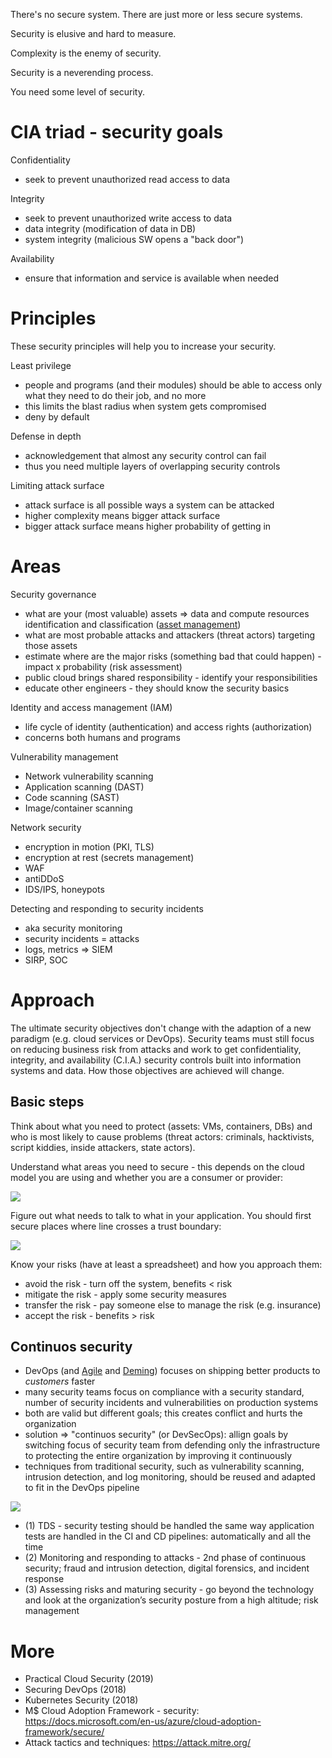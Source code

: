 There's no secure system. There are just more or less secure systems.

Security is elusive and hard to measure.

Complexity is the enemy of security.

Security is a neverending process.

You need some level of security.

# CIA triad - security goals

Confidentiality

* seek to prevent unauthorized read access to data

Integrity

* seek to prevent unauthorized write access to data
* data integrity (modification of data in DB)
* system integrity (malicious SW opens a "back door")
 
Availability

* ensure that information and service is available when needed

# Principles

These security principles will help you to increase your security.

Least privilege

* people and programs (and their modules) should be able to access only what they need to do their job, and no more
* this limits the blast radius when system gets compromised 
* deny by default

Defense in depth

* acknowledgement that almost any security control can fail
* thus you need multiple layers of overlapping security controls

Limiting attack surface

* attack surface is all possible ways a system can be attacked
* higher complexity means bigger attack surface
* bigger attack surface means higher probability of getting in

# Areas

Security governance

* what are your (most valuable) assets => data and compute resources identification and classification ([asset management](https://danielmiessler.com/blog/continuous-asset-management-security/))
* what are most probable attacks and attackers (threat actors) targeting those assets
* estimate where are the major risks (something bad that could happen) - impact x probability (risk assessment)
* public cloud brings shared responsibility - identify your responsibilities
* educate other engineers - they should know the security basics

Identity and access management (IAM)

* life cycle of identity (authentication) and access rights (authorization)
* concerns both humans and programs

Vulnerability management

* Network vulnerability scanning
* Application scanning (DAST)
* Code scanning (SAST)
* Image/container scanning

Network security

* encryption in motion (PKI, TLS)
* encryption at rest (secrets management)
* WAF
* antiDDoS
* IDS/IPS, honeypots

Detecting and responding to security incidents

* aka security monitoring
* security incidents = attacks
* logs, metrics => SIEM
* SIRP, SOC

# Approach

The ultimate security objectives don't change with the adaption of a new paradigm (e.g. cloud services or DevOps). Security teams must still focus on reducing business risk from attacks and work to get confidentiality, integrity, and availability (C.I.A.) security controls built into information systems and data. How those objectives are achieved will change.

## Basic steps

Think about what you need to protect (assets: VMs, containers, DBs) and who is most likely to cause problems (threat actors: criminals, hacktivists, script kiddies, inside attackers, state actors).

Understand what areas you need to secure - this depends on the cloud model you are using and whether you are a consumer or provider:

<img src="https://user-images.githubusercontent.com/1047259/138699080-24091008-c78f-48c1-bcc9-e9ac6afd0f8d.png" style="max-width:100%;height:auto;"> 

Figure out what needs to talk to what in your application. You should first secure places where line crosses a trust boundary:

<img src="https://user-images.githubusercontent.com/1047259/138698724-4a6ecae8-fe54-4d45-b7a8-3b35dfab50e1.png" style="max-width:100%;height:auto;"> 

Know your risks (have at least a spreadsheet) and how you approach them:

* avoid the risk - turn off the system, benefits < risk
* mitigate the risk - apply some security measures
* transfer the risk - pay someone else to manage the risk (e.g. insurance)
* accept the risk - benefits > risk

## Continuos security

* DevOps (and [Agile](http://agilemanifesto.org/) and [Deming](https://deming.org/explore/fourteen-points)) focuses on shipping better products to *customers* faster
* many security teams focus on compliance with a security standard, number of security incidents and vulnerabilities on production systems
* both are valid but different goals; this creates conflict and hurts the organization
* solution => "continuos security" (or DevSecOps): allign goals by switching focus of security team from defending only the infrastructure to protecting the entire organization by improving it continuously
* techniques from traditional security, such as vulnerability scanning, intrusion detection, and log monitoring, should be reused and adapted to fit in the DevOps pipeline

<img src="https://user-images.githubusercontent.com/1047259/141968423-133c5f24-6c1e-4eaf-89e0-167fae88c31e.png" style="max-width:100%;height:auto;"> 

* (1) TDS - security testing should be handled the same way application tests are handled in the CI and CD pipelines: automatically and all the time
* (2) Monitoring and responding to attacks - 2nd phase of continuous security; fraud and intrusion detection, digital forensics, and incident response
* (3) Assessing risks and maturing security - go beyond the technology and look at the organization’s security posture from a high altitude; risk management

# More

* Practical Cloud Security (2019)
* Securing DevOps (2018)
* Kubernetes Security (2018)
* M$ Cloud Adoption Framework - security: https://docs.microsoft.com/en-us/azure/cloud-adoption-framework/secure/
* Attack tactics and techniques: https://attack.mitre.org/
